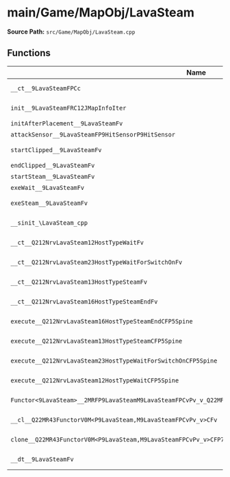 # main/Game/MapObj/LavaSteam

**Source Path:** `src/Game/MapObj/LavaSteam.cpp`

## Functions

| Name | Address | Match % |
|------|---------|---------|
| `__ct__9LavaSteamFPCc` | `0x801F425C` | :white_check_mark: (100.0%) |
| `init__9LavaSteamFRC12JMapInfoIter` | `0x801F42B8` | :white_check_mark: (100.0%) |
| `initAfterPlacement__9LavaSteamFv` | `0x801F448C` | :x: (0.0%) |
| `attackSensor__9LavaSteamFP9HitSensorP9HitSensor` | `0x801F45FC` | :x: (0.0%) |
| `startClipped__9LavaSteamFv` | `0x801F484C` | :white_check_mark: (100.0%) |
| `endClipped__9LavaSteamFv` | `0x801F4880` | :x: (0.0%) |
| `startSteam__9LavaSteamFv` | `0x801F48B8` | :x: (0.0%) |
| `exeWait__9LavaSteamFv` | `0x801F48C0` | :x: (0.0%) |
| `exeSteam__9LavaSteamFv` | `0x801F49C0` | :white_check_mark: (100.0%) |
| `__sinit_\LavaSteam_cpp` | `0x801F4A58` | :white_check_mark: (100.0%) |
| `__ct__Q212NrvLavaSteam12HostTypeWaitFv` | `0x801F4A94` | :white_check_mark: (100.0%) |
| `__ct__Q212NrvLavaSteam23HostTypeWaitForSwitchOnFv` | `0x801F4AA4` | :white_check_mark: (100.0%) |
| `__ct__Q212NrvLavaSteam13HostTypeSteamFv` | `0x801F4AB4` | :white_check_mark: (100.0%) |
| `__ct__Q212NrvLavaSteam16HostTypeSteamEndFv` | `0x801F4AC4` | :white_check_mark: (100.0%) |
| `execute__Q212NrvLavaSteam16HostTypeSteamEndCFP5Spine` | `0x801F4AD4` | :white_check_mark: (100.0%) |
| `execute__Q212NrvLavaSteam13HostTypeSteamCFP5Spine` | `0x801F4B1C` | :white_check_mark: (100.0%) |
| `execute__Q212NrvLavaSteam23HostTypeWaitForSwitchOnCFP5Spine` | `0x801F4B24` | :white_check_mark: (100.0%) |
| `execute__Q212NrvLavaSteam12HostTypeWaitCFP5Spine` | `0x801F4B28` | :white_check_mark: (100.0%) |
| `Functor<9LavaSteam>__2MRFP9LavaSteamM9LavaSteamFPCvPv_v_Q22MR43FunctorV0M<P9LavaSteam,M9LavaSteamFPCvPv_v>` | `0x801F4B30` | :white_check_mark: (100.0%) |
| `__cl__Q22MR43FunctorV0M<P9LavaSteam,M9LavaSteamFPCvPv_v>CFv` | `0x801F4B70` | :white_check_mark: (100.0%) |
| `clone__Q22MR43FunctorV0M<P9LavaSteam,M9LavaSteamFPCvPv_v>CFP7JKRHeap` | `0x801F4BA0` | :x: (96.2%) |
| `__dt__9LavaSteamFv` | `0x801F4C08` | :x: (95.7%) |